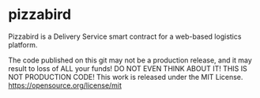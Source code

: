 # pizzabird
Pizzabird is a Delivery Service smart contract for a web-based logistics platform.

The code published on this git may not be a production release, and it may result to loss of ALL your funds! DO NOT EVEN THINK ABOUT IT! THIS IS NOT PRODUCTION CODE!
This work is released under the MIT License. https://opensource.org/license/mit
